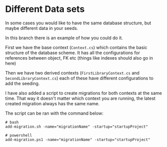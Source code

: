 # Different Data sets

In some cases you would like to have the same database structure, but maybe different data in your seeds.

In this branch there is an example of how you could do it.

First we have the base context (`Context.cs`) which contains the basic structure of the database scheme. It has all the configurations for references between object, FK etc (things like indexes should also go in here)

Then we have two derived contexts (`FirstLibraryContext.cs` and `SecondLibraryContext.cs`) each of these have different configurations to add the seeding.

I have also added a script to create migrations for both contexts at the same time. That way it doesn't matter which context you are running, the latest created migration always has the same name.

The script can be ran with the command below:
```shell
# bash
add-migration.sh -name="migrationName" -startup="startupProject"

# powershell
add-migration.ps1 -name="migrationName" -startup="startupProject"
```